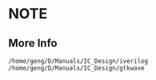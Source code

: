 # NOTE

## More Info

```
/home/geng/D/Manuals/IC_Design/iverilog
/home/geng/D/Manuals/IC_Design/gtkwave
```

